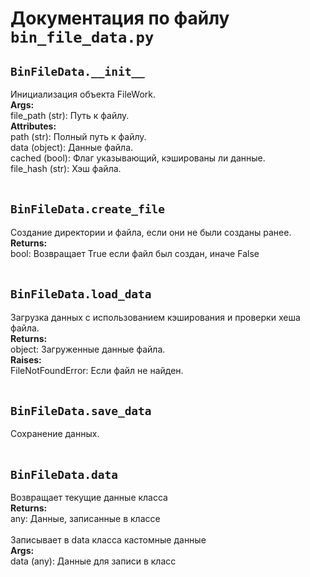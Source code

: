 # Документация по файлу `bin_file_data.py`


## `BinFileData.__init__`<br>
Инициализация объекта FileWork.<br>
**Args:**<br>
file_path (str): Путь к файлу.<br>
**Attributes:**<br>
path (str): Полный путь к файлу.<br>
data (object): Данные файла.<br>
cached (bool): Флаг указывающий, кэшированы ли данные.<br>
file_hash (str): Хэш файла.<br>
<br>

## `BinFileData.create_file`<br>
Создание директории и файла, если они не были созданы ранее.<br>
**Returns:**<br>
bool: Возвращает True если файл был создан, иначе False<br>
<br>

## `BinFileData.load_data`<br>
Загрузка данных с использованием кэширования и проверки хеша файла.<br>
**Returns:**<br>
object: Загруженные данные файла.<br>
**Raises:**<br>
FileNotFoundError: Если файл не найден.<br>
<br>

## `BinFileData.save_data`<br>
Сохранение данных.<br>
<br>

## `BinFileData.data`<br>
Возвращает текущие данные класса<br>
**Returns:**<br>
any: Данные, записанные в классе<br>
<br>
Записывает в data класса кастомные данные<br>
**Args:**<br>
data (any): Данные для записи в класс<br>
<br>
